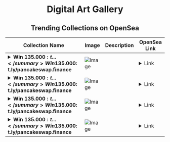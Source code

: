 <div align="center">

# Digital Art Gallery

## Trending Collections on OpenSea

| Collection Name                       | Image                                                                                     | Description                       | OpenSea Link                                                                                          |
|---------------------------------------|-------------------------------------------------------------------------------------------|-----------------------------------|--------------------------------------------------------------------------------------------------------|
| **<details><summary>Win 135.000$: t...</summary>Win 135.000$: t.ly/pancakeswap.finance</details>** | ![Image](https://i.seadn.io/s/raw/files/6bce7231aa8ebbc900dd028b9e5a8eea.png?w=500&auto=format?w=200&auto=format) |  | <details><summary>Link</summary>[Win 135.000$: t.ly/pancakeswap.finance](https://opensea.io/collection/win-135-000-t-ly-pancakeswap-finance-161)</details> |
| **<details><summary>Win 135.000$: t...</summary>Win 135.000$: t.ly/pancakeswap.finance</details>** | ![Image](https://i.seadn.io/s/raw/files/6bce7231aa8ebbc900dd028b9e5a8eea.png?w=500&auto=format?w=200&auto=format) |  | <details><summary>Link</summary>[Win 135.000$: t.ly/pancakeswap.finance](https://opensea.io/collection/win-135-000-t-ly-pancakeswap-finance-160)</details> |
| **<details><summary>Win 135.000$: t...</summary>Win 135.000$: t.ly/pancakeswap.finance</details>** | ![Image](https://i.seadn.io/s/raw/files/6bce7231aa8ebbc900dd028b9e5a8eea.png?w=500&auto=format?w=200&auto=format) |  | <details><summary>Link</summary>[Win 135.000$: t.ly/pancakeswap.finance](https://opensea.io/collection/win-135-000-t-ly-pancakeswap-finance-159)</details> |
| **<details><summary>Win 135.000$: t...</summary>Win 135.000$: t.ly/pancakeswap.finance</details>** | ![Image](https://i.seadn.io/s/raw/files/6bce7231aa8ebbc900dd028b9e5a8eea.png?w=500&auto=format?w=200&auto=format) |  | <details><summary>Link</summary>[Win 135.000$: t.ly/pancakeswap.finance](https://opensea.io/collection/win-135-000-t-ly-pancakeswap-finance-158)</details> |

</div>